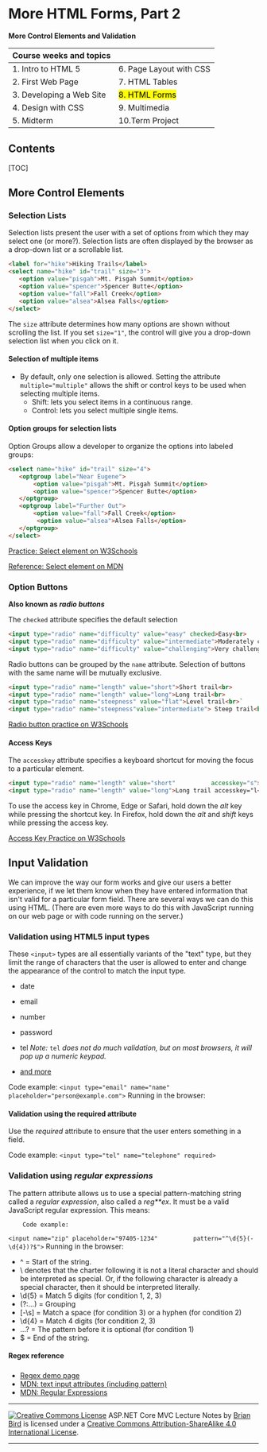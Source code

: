 # More HTML Forms, Part 2

**More Control Elements and Validation**

| Course weeks and topics  |                            |
| ------------------------ | -------------------------- |
| 1. Intro to HTML 5       | 6. Page Layout with CSS    |
| 2. First Web Page        | 7. HTML Tables             |
| 3. Developing a Web Site | <mark>8. HTML Forms</mark> |
| 4. Design with CSS       | 9. Multimedia              |
| 5. Midterm               | 10.Term Project            |


## Contents

[TOC]

## More Control Elements
### Selection Lists

Selection lists present the user with a set of options from which they may select one (or more?). Selection lists are often displayed by the browser as a drop-down list or a scrollable list.  

```HTML
<label for="hike">Hiking Trails</label>
<select name="hike" id="trail" size="3">
   <option value="pisgah">Mt. Pisgah Summit</option>
   <option value="spencer">Spencer Butte</option>
   <option value="fall">Fall Creek</option>
   <option value="alsea">Alsea Falls</option>
</select>
```
The `size` attribute determines how many options are shown without scrolling the list. 
If you set `size="1"`, the control will give you a drop-down selection list when you click on it.

#### Selection of multiple items

- By default, only one selection is allowed. Setting the attribute `multiple="multiple"` allows the shift or control keys to be used when selecting multiple items.
  - Shift: lets you select items in a continuous range.
  - Control: lets you select multiple single items.

####  Option groups for selection lists         

Option Groups allow a developer to organize the options into  labeled groups:

```HTML
<select name="hike" id="trail" size="4">
   <optgroup label="Near Eugene">        
       <option value="pisgah">Mt. Pisgah Summit</option>
       <option value="spencer">Spencer Butte</option>
   </optgroup>
   <optgroup label="Further Out">        
       <option value="fall">Fall Creek</option>
        <option value="alsea">Alsea Falls</option>
   </optgroup>
</select>
```

[Practice: Select element on W3Schools](https://www.w3schools.com/tags/tag_select.asp)

[Reference: Select element on MDN ](https://developer.mozilla.org/en-US/docs/Web/HTML/Element/select)



### Option Buttons        

**Also known as *radio buttons***

The `checked` attribute specifies the default selection        

```HTML
<input type="radio" name="difficulty" value="easy" checked>Easy<br>
<input type="radio" name="difficulty" value="intermediate">Moderately challenging<br/>
<input type="radio" name="difficulty" value="challenging">Very challenging<br />
```
Radio buttons can be grouped by the `name` attribute. 
Selection of buttons with the same name will be mutually exclusive.

```HTML
<input type="radio" name="length" value="short">Short trail<br>
<input type="radio" name="length" value="long">Long trail<br>
<input type="radio" name="steepness" value="flat">Level trail<br>`
<input type="radio" name="steepness"value="intermediate"> Steep trail<br>
```
[Radio button practice on W3Schools](https://www.w3schools.com/html/html_form_input_types.asp)



#### Access Keys

The `accesskey` attribute specifies a keyboard shortcut for moving the focus to a particular element.

```HTML
<input type="radio" name="length" value="short"          accesskey="s">Short trail<br>
<input type="radio" name="length" value="long">Long trail accesskey="l<br />        
```

To use the access key in Chrome, Edge or Safari, hold down the *alt* key while pressing the  shortcut key. In Firefox, hold down the *alt* and *shift* keys while pressing the access key.

[Access Key Practice on W3Schools](https://www.w3schools.com/tags/att_global_accesskey.asp)



## Input Validation

We can improve the way our form works and give our users a        better experience, if we let them know when they have entered        information that isn't valid for a particular form field. There        are several ways we can do this using HTML. (There are even more        ways to do this with JavaScript running on our web page or with        code running on the server.)
      

### Validation using HTML5 input types

These `<input>` types are all essentially variants of the "text" type, but they limit the range of  characters that the user is allowed to enter and change the  appearance of the control to match the input type.
      

- date
- email
- number
- password
- tel
            *Note:* `tel` *does not do much validation, but on most browsers, it will pop up a numeric  keypad.*
        
- [and more](https://www.w3schools.com/html/html_form_input_types.asp)

Code example:
        ` <input type="email" name="name" placeholder="person@example.com"> ` 
        Running in the browser:
      

#### Validation using the required attribute

Use the *required*        attribute to ensure that the user enters something in a field.
      

Code example:
        ` <input type="tel" name="telephone" required>        `

  

###          

### Validation using *regular expressions*

 

The pattern attribute allows us to use a special          pattern-matching string called a *regular expression*, also          called a *reg**ex*. It must be a valid          JavaScript regular expression. This means: 


        Code example:
` <input name="zip" placeholder="97405-1234"          pattern="^\d{5}(-\d{4})?$"> `
        Running in the browser:

  

 

- ^ = Start of the string.
-  \ denotes that the charter following it is not a literal            character and should be interpreted as special.
              Or, if the following character is already a special            character, then it should be interpreted literally.
- \d{5} = Match 5 digits (for condition 1, 2, 3)
- (?:…) = Grouping
- [-\s] = Match a space (for condition 3) or a hyphen (for            condition 2)
- \d{4} = Match 4 digits (for condition 2, 3)
- …? = The pattern before it is optional (for condition 1)
- $ = End of the string.

#### Regex reference

###  

-  [Regex demo page](https://regex101.com/r/aYnU3Q/1)
- [ MDN: text input attributes (including                 pattern)](https://developer.mozilla.org/en-US/docs/Web/HTML/Element/input/text)
- [ MDN: Regular Expressions](https://developer.mozilla.org/en-US/docs/Web/JavaScript/Guide/Regular_Expressions)




------

[![Creative Commons License](https://i.creativecommons.org/l/by-sa/4.0/88x31.png)](http://creativecommons.org/licenses/by-sa/4.0/)
ASP.NET Core MVC Lecture Notes by [Brian Bird](https://profbird.dev) is licensed under a [Creative Commons Attribution-ShareAlike 4.0 International License](http://creativecommons.org/licenses/by-sa/4.0/). 

------


